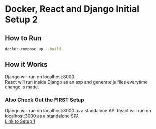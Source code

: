 # Docker, React and Django Initial Setup 2

## How to Run
```bash
docker-compose up --build
```

## How it Works
Django will run on localhost:8000<br>
React will run inside Django as an app and generate js files everytime change is made.

### Also Check Out the FIRST Setup
Django will run on localhost:8000 as a standalone API
React will run on localhost:3000 as a standalone SPA <br>
[Link to Setup 1](https://github.com/RobStepanyan/Docker-React-Django-Setup)
